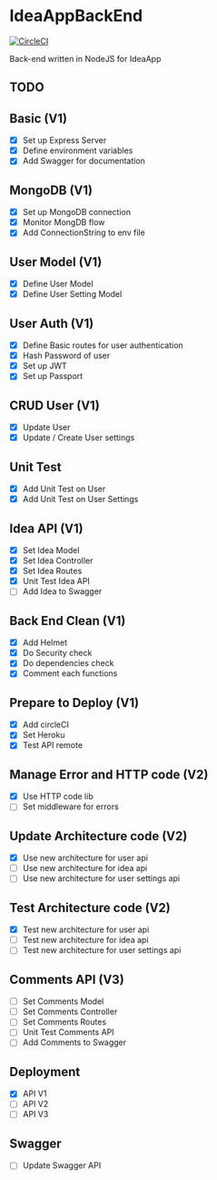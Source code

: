 # IdeaAppBackEnd

[![CircleCI](https://circleci.com/gh/Mousticke/IdeaAppBackEnd.svg?style=svg)](https://circleci.com/gh/Mousticke/IdeaAppBackEnd)

Back-end written in NodeJS for IdeaApp

## TODO

## Basic (V1)

- [x] Set up Express Server
- [x] Define environment variables
- [x] Add Swagger for documentation

## MongoDB (V1)

- [x] Set up MongoDB connection
- [x] Monitor MongDB flow
- [x] Add ConnectionString to env file

## User Model (V1)

- [x] Define User Model
- [x] Define User Setting Model

## User Auth (V1)

- [x] Define Basic routes for user authentication
- [x] Hash Password of user
- [x] Set up JWT
- [x] Set up Passport

## CRUD User (V1)

- [x] Update User
- [x] Update / Create User settings

## Unit Test

- [x] Add Unit Test on User
- [x] Add Unit Test on User Settings

## Idea API (V1)

- [x] Set Idea Model
- [x] Set Idea Controller
- [x] Set Idea Routes
- [x] Unit Test Idea API
- [ ] Add Idea to Swagger

## Back End Clean (V1)

- [x] Add Helmet
- [x] Do Security check
- [x] Do dependencies check
- [x] Comment each functions

## Prepare to Deploy (V1)

- [x] Add circleCI
- [x] Set Heroku
- [x] Test API remote

## Manage Error and HTTP code (V2)

- [x] Use HTTP code lib
- [ ] Set middleware for errors

## Update Architecture code (V2)

- [x] Use new architecture for user api
- [ ] Use new architecture for idea api
- [ ] Use new architecture for user settings api

## Test Architecture code (V2)

- [x] Test new architecture for user api
- [ ] Test new architecture for idea api
- [ ] Test new architecture for user settings api

## Comments API (V3)

- [ ] Set Comments Model
- [ ] Set Comments Controller
- [ ] Set Comments Routes
- [ ] Unit Test Comments API
- [ ] Add Comments to Swagger

## Deployment

- [x] API V1
- [ ] API V2
- [ ] API V3

## Swagger

- [ ] Update Swagger API
